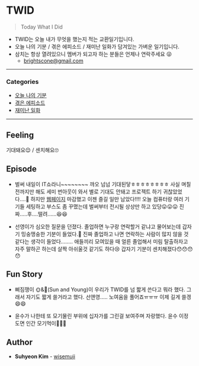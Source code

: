 # TWID

> Today What I Did

- TWID는 오늘 내가 무엇을 했는지 적는 교환일기입니다.
- 오늘 나의 기분 / 겪은 에피소드 / 재미난 일화가 담겨있는 가벼운 일기입니다.
- 삼치는 항상 열려있으니 멤버가 되고자 하는 분들은 언제나 연락주세요 😜
  - brightscone@gmail.com

---

### Categories

* [오늘 나의 기분](#feeling)
* [겪은 에피소드](#episode)
* [재미난 일화](#fun-story)

---

## Feeling

기대돼요😌 / 센치해요🙄

## Episode

- 벌써 내일이 IT쇼라니~~~~~~~~ 꺄오 넘넘 기대된닿ㅎㅎㅎㅎㅎㅎㅎㅎ 사실 며칠 전까지만 해도 세미 번아웃이 와서 별로 기대도 안돼고 프로젝트 하기 귀찮았었다....🤧 하지만 [웹페이지](https://show.emirim.kr/) 마감했고 이젠 즐길 일만 남았다!!!! 오늘 컴퓨터랑 여러 기기들 세팅하고 부스도 좀 꾸몄는데 벌써부터 전시될 상상만 하고 있당😛😛😛 진짜.....후....떨려......😆😆

- 선영이가 심오한 질문을 던졌다. 졸업하면 누구랑 연락할거 같냐고 물어보는데 갑자기 밍숭맹숭한 기분이 들었다.🤔 진짜 졸업하고 나면 연락하는 사람이 많지 않을 것 같다는 생각이 들었다........ 애들끼리 모여있을 때 얼른 졸업해서 미림 탈출하자고 자주 말하곤 하는데 살짝 아쉬울것 같기도 하다😢 갑자기 기분이 센치해졌다😯😯😯😯

## Fun Story

- 삐짐쟁이 🌞&👶(Sun and Young)이 우리가 TWID를 넘 짧게 쓴다고 뭐라 했다. 그래서 자기도 짧게 쓸거라고 했다. 선앤영..... 노여움을 풀어죠ㅠㅠㅠ 이제 길게 쓸겡😄😄

- 윤수가 나한테 또 모기물린 부위에 십자가를 그린걸 보여주며 자랑했다. 윤수 이정도면 인간 모기먹이🤭🤭🤭

## Author

* **Suhyeon Kim** - [wisemuji](https://github.com/wisemuji)